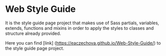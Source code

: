 # Web Style Guide

It is the style guide page project that makes use of Sass partials, variables, extends, functions and mixins in order to apply the styles to classes and structure already provided.

Here you can find [link] (https://eaczechova.github.io/Web-Style-Guide/) to the style guide page project. 
